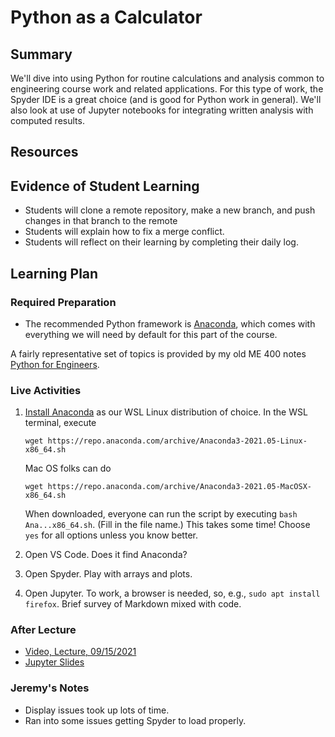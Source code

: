 # Python as a Calculator                                                      

## Summary

We'll dive into using Python for routine calculations and analysis
common to engineering course work and related applications.  For this
type of work, the Spyder IDE is a great choice (and is good for
Python work in general).  We'll also look at use of Jupyter notebooks
for integrating written analysis with computed results.


## Resources



##  Evidence of Student Learning


  - Students will clone a remote repository, make a new branch, and push
    changes in that branch to the remote
  - Students will explain how to fix a merge conflict.
  - Students will reflect on their learning by completing their daily log.


## Learning Plan


### Required Preparation

  - The recommended Python framework is [Anaconda](https://www.anaconda.com/products/individual),
which comes with everything we will need by default for this part of the
course.  

A fairly representative set of topics is provided by my old
ME 400 notes [Python for Engineers](https://robertsj.github.io/me400_notes/index.html).



### Live Activities

  1. [Install Anaconda](https://www.anaconda.com/products/individual-d) as our WSL Linux 
     distribution of choice.   In the WSL terminal, execute
     
     `wget https://repo.anaconda.com/archive/Anaconda3-2021.05-Linux-x86_64.sh`
     
     Mac OS folks can do

     `wget https://repo.anaconda.com/archive/Anaconda3-2021.05-MacOSX-x86_64.sh`

     When downloaded, everyone can run the script by executing `bash Ana...x86_64.sh`.  (Fill in the file name.)
     This takes some time!  Choose `yes` for all options unless you know better.

  2. Open VS Code.  Does it find Anaconda?

  3. Open Spyder.  Play with arrays and plots.

  4. Open Jupyter.  To work, a browser is needed, so, e.g., `sudo apt install firefox`.  Brief
     survey of Markdown mixed with code.


### After Lecture

 - [Video, Lecture, 09/15/2021](https://mediasite.k-state.edu/mediasite/Play/f39d464b2cd84e1981f5361a66a58a6c1d)
 - [Jupyter Slides]()

### Jeremy's Notes

  - Display issues took up lots of time. 
  - Ran into some issues getting Spyder to load properly.
